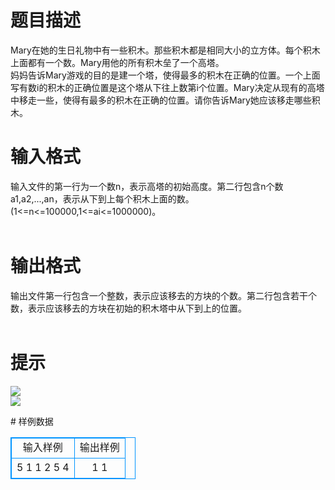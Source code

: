 # 

 
 # 题目描述 
<p>
Mary在她的生日礼物中有一些积木。那些积木都是相同大小的立方体。每个积木上面都有一个数。Mary用他的所有积木垒了一个高塔。<br>妈妈告诉Mary游戏的目的是建一个塔，使得最多的积木在正确的位置。一个上面写有数i的积木的正确位置是这个塔从下往上数第i个位置。Mary决定从现有的高塔中移走一些，使得有最多的积木在正确的位置。请你告诉Mary她应该移走哪些积木。<br></p> 

 
 # 输入格式 
<p>
输入文件的第一行为一个数n，表示高塔的初始高度。第二行包含n个数a1,a2,...,an，表示从下到上每个积木上面的数。(1<=n<=100000,1<=ai<=1000000)。<br><br></p> 

 
 # 输出格式 
<p>
输出文件第一行包含一个整数，表示应该移去的方块的个数。第二行包含若干个数，表示应该移去的方块在初始的积木塔中从下到上的位置。<br><br></p> 

 
 # 提示 
<p>
<img border="0" src="/source/joyoi/tyvj-3565/img/aHR0cDovL3d3dy5qb3lvaS5jbi9wcm9ibGVtL3R5dmotMzU2NS9wcm9ibGVtc19pbWFnZXMvMjQwOC8xMTA5XzEuanBn.jpg"><br><img border="0" src="/source/joyoi/tyvj-3565/img/aHR0cDovL3d3dy5qb3lvaS5jbi9wcm9ibGVtL3R5dmotMzU2NS9wcm9ibGVtc19pbWFnZXMvMjQwOC8xMTA5XzIuanBn.jpg"></p> 
# 样例数据
<style>
        table,table tr th, table tr td { border:1px solid #0094ff; }
        table { width: 200px; min-height: 25px; line-height: 25px; text-align: center; border-collapse: collapse;}   
    </style>
<table>
	<tr>
		<td>输入样例</td>
		<td>输出样例</td>
	</tr>
<tr><td>5
1 1 2 5 4

</td><td>
1
1
</td></tr></table>
